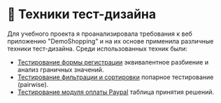 # 📝 Техники тест-дизайна

Для учебного проекта я проанализировала требования к веб приложению "DemoShopping" и на их основе применила различные техники тест-дизайна. Среди использованных техник были:

 <ul>
<li>  <a href="https://docs.google.com/spreadsheets/d/1WTq8_DieByWInxyMn0CZs-aa7yGIgkAxazQfS9ywN_s/edit?usp=sharing">Тестирование формы регистрации</a> эквивалентное разбиение и анализ граничных значений.
</li> 
<li>  <a href="https://docs.google.com/spreadsheets/d/1RrzNfS7uGdsZNsmlOb6DGVJSWGbi3sgQY_uTA22_Y-A/edit?gid=1058811821#gid=1058811821">Тестирование фильтрации и сортировки</a> попарное тестирование (pairwise). </li>
<li> <a href="https://docs.google.com/spreadsheets/d/1oPQorn-va0Tv_AmJNRfreFyGNCVX0SABEtZuGgHvexo/edit?gid=0#gid=0">Тестирование модуля оплаты Paypal</a> таблица принятия решений. </li>
</ul>



